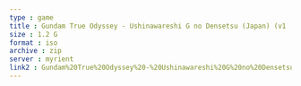 ```yaml
---
type : game
title : Gundam True Odyssey - Ushinawareshi G no Densetsu (Japan) (v1
size : 1.2 G
format : iso
archive : zip
server : myrient
link2 : Gundam%20True%20Odyssey%20-%20Ushinawareshi%20G%20no%20Densetsu%20%28Japan%29%20%28v1.02%29
---
```

